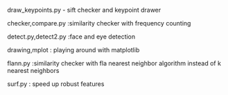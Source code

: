 draw_keypoints.py - sift checker and keypoint drawer

checker,compare.py :similarity checker with frequency counting 

detect.py,detect2.py :face and eye  detection 

drawing,mplot : playing around with matplotlib

flann.py :similarity checker with fla nearest neighbor algorithm instead of k nearest neighbors 

surf.py : speed up robust features 